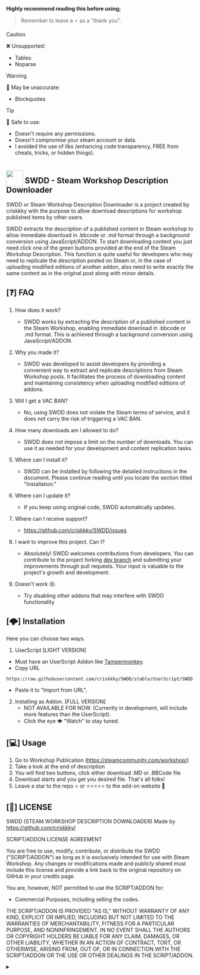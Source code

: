 **Highly recommend reading this before using;**
> Remember to leave a ⭐ as a "thank you".

> [!CAUTION]
> ❌ Unsupported:
> - Tables
> - Noparse

> [!WARNING]
> 🔎 May be unaccurate:
> - Blockquotes

> [!TIP]
> 👏 Safe to use:
> - Doesn't require any permissions.
> - Doesn't compromise your steam account or data.
> - I avoided the use of libs (enhancing code transparency, FREE from cheats, tricks, or hidden things).

## <img src="https://raw.githubusercontent.com/criskkky/criskkky.github.io/main/media/icons/swdd.png" style="width: 45px; height: 45px; transform: translateY(10px)"> SWDD - Steam Workshop Description Downloader
SWDD or Steam Workshop Description Downloader is a project created by criskkky with the purpose to allow download descriptions for workshop published items by other users.

SWDD extracts the description of a published content in Steam workshop to allow immediate download in .bbcode or .md format through a background conversion using JavaScript/ADDON. To start downloading content you just need click one of the green buttons provided at the end of the Steam Workshop Description. This function is quite useful for developers who may need to replicate the description posted on Steam or, in the case of uploading modified editions of another addon, also need to write exactly the same content as in the original post along with minor details.

## [❓] FAQ
1. How does it work?
    - SWDD works by extracting the description of a published content in the Steam Workshop, enabling immediate download in .bbcode or .md format. This is achieved through a background conversion using JavaScript/ADDON.

2. Why you made it?
    - SWDD was developed to assist developers by providing a convenient way to extract and replicate descriptions from Steam Workshop posts. It facilitates the process of downloading content and maintaining consistency when uploading modified editions of addons.

3. Will I get a VAC BAN?
    - No, using SWDD does not violate the Steam terms of service, and it does not carry the risk of triggering a VAC BAN.

4. How many downloads am I allowed to do?
    - SWDD does not impose a limit on the number of downloads. You can use it as needed for your development and content replication tasks.

5. Where can I install it?
    - SWDD can be installed by following the detailed instructions in the document. Please continue reading until you locate the section titled "Installation."

6. Where can I update it?
    - If you keep using original code, SWDD automatically updates.

7. Where can I receive support?
    - https://github.com/criskkky/SWDD/issues

8. I want to improve this project. Can I?
    - Absolutely! SWDD welcomes contributions from developers. You can contribute to the project forking [dev branch](https://github.com/criskkky/SWDD/tree/dev) and submitting your improvements through pull requests. Your input is valuable to the project's growth and development.

9. Doesn't work 😢.
    - Try disabling other addons that may interfere with SWDD functionality

## [🌩] Installation
Here you can choose two ways.

1. UserScript [LIGHT VERSION]
- Must have an UserScript Addon like [Tampermonkey](https://www.tampermonkey.net/).
- Copy URL 
```URL
https://raw.githubusercontent.com/criskkky/SWDD/stable/UserScript/SWDD.js
```
- Paste it to "Import from URL". 

2. Installing as Addon. [FULL VERSION]
    - NOT AVAILABLE FOR NOW. (Currently in development, will include more features than the UserScript).
    - Click the eye 👁 "Watch" to stay tuned.

## [💻] Usage
1. Go to Workshop Publication (https://steamcommunity.com/workshop/)
2. Take a look at the end of description
3. You will find two buttons, click either download .MD or .BBCode file
4. Download starts and you get you desired file. That's all folks!
5. Leave a star to the repo ⭐ or ⭐⭐⭐⭐⭐ to the add-on website 💜

## [📄] LICENSE
SWDD (STEAM WORKSHOP DESCRIPTION DOWNLOADER)
Made by https://github.com/criskkky/

SCRIPT/ADDON LICENSE AGREEMENT

You are free to use, modify, contribute, or distribute the SWDD ("SCRIPT/ADDON") as long as it is exclusively intended for use with Steam Workshop.
Any changes or modifications made and publicly shared must include this license and provide a link back to the original repository on GitHub in your credits page.

You are, however, NOT permitted to use the SCRIPT/ADDON for:
- Commercial Purposes, including selling the codes.

THE SCRIPT/ADDON IS PROVIDED "AS IS," WITHOUT WARRANTY OF ANY KIND, EXPLICIT OR IMPLIED, INCLUDING BUT NOT LIMITED TO THE WARRANTIES OF MERCHANTABILITY, FITNESS FOR A PARTICULAR PURPOSE, AND NONINFRINGEMENT. IN NO EVENT SHALL THE AUTHORS OR COPYRIGHT HOLDERS BE LIABLE FOR ANY CLAIM, DAMAGES, OR OTHER LIABILITY, WHETHER IN AN ACTION OF CONTRACT, TORT, OR OTHERWISE, ARISING FROM, OUT OF, OR IN CONNECTION WITH THE SCRIPT/ADDON OR THE USE OR OTHER DEALINGS IN THE SCRIPT/ADDON.

<details><summary></summary>just tags here: swdd, steamworkshopdescriptiondownloader, download any steam description from workshop, how to fast copy workshop descriptions, steam workshop download</details>
